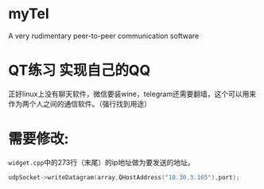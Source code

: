 # myTel
A very rudimentary peer-to-peer communication software
# QT练习 实现自己的QQ
正好linux上没有聊天软件，微信要装wine，telegram还需要翻墙，这个可以用来作为两个人之间的通信软件。（强行找到用途）
# 需要修改:
`widget.cpp`中的273行（末尾）的ip地址做为要发送的地址。  
```c++
udpSocket->writeDatagram(array,QHostAddress("10.30.3.165"),port);
```
